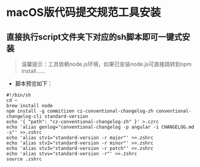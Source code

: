 # macOS版代码提交规范工具安装
## 直接执行script文件夹下对应的sh脚本即可一键式安装
> 温馨提示：工具依赖node.js环境，如果已安装node.js可直接跳转到npm install......
* 脚本预览如下：
```
#!/bin/sh
cd ~
brew install node
npm install -g commitizen cz-conventional-changelog-zh conventional-changelog-cli standard-version
echo '{ "path": "cz-conventional-changelog-zh" }' >.czrc
echo 'alias genlog="conventional-changelog -p angular -i CHANGELOG.md -s"' >>.zshrc
echo 'alias stv1="standard-version -r major"' >>.zshrc
echo 'alias stv2="standard-version -r minor"' >>.zshrc
echo 'alias stv3="standard-version -r patch"' >>.zshrc
echo 'alias stvv="standard-version -r"' >>.zshrc
source .zshrc
```